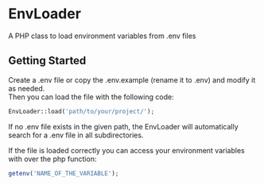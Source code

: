 # EnvLoader
A PHP class to load environment variables from .env files

## Getting Started
Create a .env file or copy the .env.example (rename it to .env) and modify it as needed.\
Then you can load the file with the following code:
```php
EnvLoader::load('path/to/your/project/');
```
If no .env file exists in the given path, the EnvLoader will automatically search for a .env file in all subdirectories.

If the file is loaded correctly you can access your environment variables with over the php function:
```php
getenv('NAME_OF_THE_VARIABLE');
```
